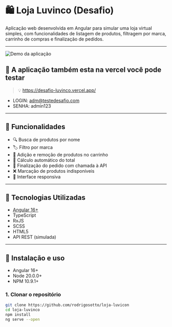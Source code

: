 # 🛍️ Loja Luvinco (Desafio)

Aplicação web desenvolvida em Angular para simular uma loja virtual simples, com funcionalidades de listagem de produtos, filtragem por marca, carrinho de compras e finalização de pedidos.

---

![Demo da aplicação](./caminho/para/imagem.png)

## 🚀 A aplicação também esta na vercel você pode testar

> 💡 https://desafio-luvinco.vercel.app/

- LOGIN: adm@testedesafio.com
- SENHA: admin123

---

## 🚀 Funcionalidades

- 🔍 Busca de produtos por nome
- 🏷️ Filtro por marca
- 🛒 Adição e remoção de produtos no carrinho
- 🧮 Cálculo automático do total
- 🚚 Finalização do pedido com chamada à API
- ❌ Marcação de produtos indisponíveis
- 📱 Interface responsiva

---

## 🧪 Tecnologias Utilizadas

- [Angular 16+](https://angular.io/)
- TypeScript
- RxJS
- SCSS
- HTML5
- API REST (simulada)

---

## 🧰 Instalação e uso

- Angular 16+
- Node 20.0.0+
- NPM 10.9.1+

### 1. Clonar o repositório

```bash
git clone https://github.com/rodrigosotto/loja-luvicon
cd loja-luvinco
npm install
ng serve --open
```

